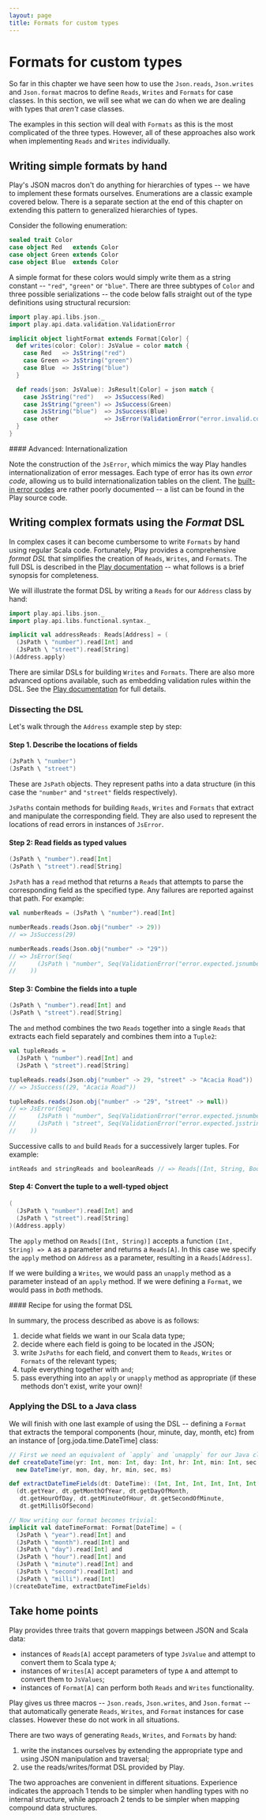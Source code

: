 ```yaml
---
layout: page
title: Formats for custom types
---
```


# Formats for custom types

So far in this chapter we have seen how to use the `Json.reads`, `Json.writes` and `Json.format` macros to define `Reads`, `Writes` and `Formats` for case classes. In this section, we will see what we can do when we are dealing with types that *aren't* case classes.

The examples in this section will deal with `Formats` as this is the most complicated of the three types. However, all of these approaches also work when implementing `Reads` and `Writes` individually.

## Writing simple formats by hand

Play's JSON macros don't do anything for hierarchies of types -- we have to implement these formats ourselves. Enumerations are a classic example covered below. There is a separate section at the end of this chapter on extending this pattern to generalized hierarchies of types.

Consider the following enumeration:

~~~ scala
sealed trait Color
case object Red   extends Color
case object Green extends Color
case object Blue  extends Color
~~~

A simple format for these colors would simply write them as a string constant -- `"red"`, `"green"` or `"blue"`. There are three subtypes of `Color` and three possible serializations -- the code below falls straight out of the type definitions using structural recursion:

~~~ scala
import play.api.libs.json._
import play.api.data.validation.ValidationError

implicit object lightFormat extends Format[Color] {
  def writes(color: Color): JsValue = color match {
    case Red   => JsString("red")
    case Green => JsString("green")
    case Blue  => JsString("blue")
  }

  def reads(json: JsValue): JsResult[Color] = json match {
    case JsString("red")   => JsSuccess(Red)
    case JsString("green") => JsSuccess(Green)
    case JsString("blue")  => JsSuccess(Blue)
    case other             => JsError(ValidationError("error.invalid.color", other))
  }
}
~~~

<div class="callout callout-warning">
#### Advanced: Internationalization

Note the construction of the `JsError`, which mimics the way Play handles internationalization of error messages. Each type of error has its own *error code*, allowing us to build internationalization tables on the client. The [built-in error codes] are rather poorly documented -- a list can be found in the Play source code.

[built-in error codes]: https://github.com/playframework/playframework/blob/2.3.x/framework/src/play/src/main/resources/messages.default#L21-L51
</div>

## Writing complex formats using the *Format* DSL

In complex cases it can become cumbersome to write `Formats` by hand using regular Scala code. Fortunately, Play provides a comprehensive *format DSL* that simplifies the creation of `Reads`, `Writes`, and `Formats`. The full DSL is described in the [Play documentation] -- what follows is a brief synopsis for completeness.

We will illustrate the format DSL by writing a `Reads` for our `Address` class by hand:

~~~ scala
import play.api.libs.json._
import play.api.libs.functional.syntax._

implicit val addressReads: Reads[Address] = (
  (JsPath \ "number").read[Int] and
  (JsPath \ "street").read[String]
)(Address.apply)
~~~

There are similar DSLs for building `Writes` and `Formats`. There are also more advanced options available, such as embedding validation rules within the DSL. See the [Play documentation] for full details.

[Play documentation]: https://www.playframework.com/documentation/2.3.x/ScalaJsonCombinators

### Dissecting the DSL

Let's walk through the `Address` example step by step:

#### Step 1. Describe the locations of fields

~~~ scala
(JsPath \ "number")
(JsPath \ "street")
~~~

These are `JsPath` objects. They represent paths into a data structure (in this case the `"number"` and `"street"` fields respectively).

`JsPaths` contain methods for building `Reads`, `Writes` and `Formats`  that extract and manipulate the corresponding field. They are also used to represent the locations of read errors in instances of `JsError`.

#### Step 2: Read fields as typed values

~~~ scala
(JsPath \ "number").read[Int]
(JsPath \ "street").read[String]
~~~

`JsPath` has a `read` method that returns a `Reads` that attempts to parse the corresponding field as the specified type. Any failures are reported against that path. For example:

~~~ scala
val numberReads = (JsPath \ "number").read[Int]

numberReads.reads(Json.obj("number" -> 29))
// => JsSuccess(29)

numberReads.reads(Json.obj("number" -> "29"))
// => JsError(Seq(
//      (JsPath \ "number", Seq(ValidationError("error.expected.jsnumber")))
//    ))
~~~

#### Step 3: Combine the fields into a tuple

~~~ scala
(JsPath \ "number").read[Int] and
(JsPath \ "street").read[String]
~~~

The `and` method combines the two `Reads` together into a single `Reads` that extracts each field separately and combines them into a `Tuple2`:

~~~ scala
val tupleReads =
  (JsPath \ "number").read[Int] and
  (JsPath \ "street").read[String]

tupleReads.reads(Json.obj("number" -> 29, "street" -> "Acacia Road"))
// => JsSuccess((29, "Acacia Road"))

tupleReads.reads(Json.obj("number" -> "29", "street" -> null))
// => JsError(Seq(
//      (JsPath \ "number", Seq(ValidationError("error.expected.jsnumber"))),
//      (JsPath \ "street", Seq(ValidationError("error.expected.jsstring")))
//    ))
~~~

Successive calls to `and` build `Reads` for a successively larger tuples. For example:

~~~ scala
intReads and stringReads and booleanReads // => Reads[(Int, String, Boolean)]
~~~

#### Step 4: Convert the tuple to a well-typed object

~~~ scala
(
  (JsPath \ "number").read[Int] and
  (JsPath \ "street").read[String]
)(Address.apply)
~~~

The `apply` method on `Reads[(Int, String)]` accepts a function `(Int, String) => A` as a parameter and returns a `Reads[A]`. In this case we specify the `apply` method on `Address` as a parameter, resulting in a `Reads[Address]`.

If we were building a `Writes`, we would pass an `unapply` method as a parameter instead of an `apply` method. If we were defining a `Format`, we would pass in *both* methods.

<div class="callout callout-info">
#### Recipe for using the format DSL

In summary, the process described as above is as follows:

 1. decide what fields we want in our Scala data type;
 2. decide where each field is going to be located in the JSON;
 3. write `JsPaths` for each field, and convert them to `Reads`, `Writes` or `Formats` of the relevant types;
 4. tuple everything together with `and`;
 5. pass everything into an `apply` or `unapply` method as appropriate (if these methods don't exist, write your own)!
</div>

### Applying the DSL to a Java class

We will finish with one last example of using the DSL -- defining a `Format` that extracts the temporal components (hour, minute, day, month, etc) from an instance of [org.joda.time.DateTime] class:

~~~ scala
// First we need an equivalent of `apply` and `unapply` for our Java class:
def createDateTime(yr: Int, mon: Int, day: Int, hr: Int, min: Int, sec: Int, ms: Int) =
  new DateTime(yr, mon, day, hr, min, sec, ms)

def extractDateTimeFields(dt: DateTime): (Int, Int, Int, Int, Int, Int, Int) =
  (dt.getYear, dt.getMonthOfYear, dt.getDayOfMonth,
   dt.getHourOfDay, dt.getMinuteOfHour, dt.getSecondOfMinute,
   dt.getMillisOfSecond)

// Now writing our format becomes trivial:
implicit val dateTimeFormat: Format[DateTime] = (
  (JsPath \ "year").read[Int] and
  (JsPath \ "month").read[Int] and
  (JsPath \ "day").read[Int] and
  (JsPath \ "hour").read[Int] and
  (JsPath \ "minute").read[Int] and
  (JsPath \ "second").read[Int] and
  (JsPath \ "milli").read[Int]
)(createDateTime, extractDateTimeFields)
~~~

## Take home points

Play provides three traits that govern mappings between JSON and Scala data:

 - instances of `Reads[A]` accept parameters of type `JsValue` and attempt to convert them to Scala type `A`;
 - instances of `Writes[A]` accept parameters of type `A` and attempt to convert them to `JsValues`;
 - instances of `Format[A]` can perform both `Reads` and `Writes` functionality.

Play gives us three macros -- `Json.reads`, `Json.writes`, and `Json.format` -- that automatically generate `Reads`, `Writes`, and `Format` instances for case classes. However these do not work in all situations.

There are two ways of generating `Reads`, `Writes`, and `Formats` by hand:

 1. write the instances ourselves by extending the appropriate type and using JSON manipulation and traversal;
 2. use the reads/writes/format DSL provided by Play.

The two approaches are convenient in different situations. Experience indicates the approach 1 tends to be simpler when handling types with no internal structure, while approach 2 tends to be simpler when mapping compound data structures.

